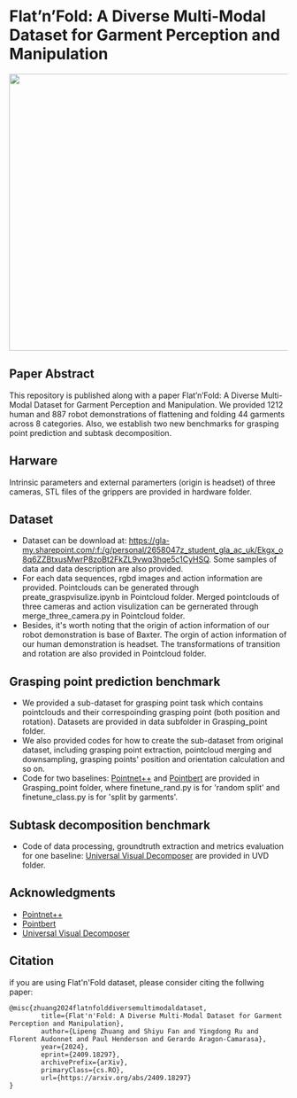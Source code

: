 # Flat’n’Fold: A Diverse Multi-Modal Dataset for Garment Perception and Manipulation
<img src="https://github.com/user-attachments/assets/01531133-96ee-4625-9643-ad416733e4dc" width="700" height="500">

## Paper Abstract
This repository is published along with a paper Flat’n’Fold: A Diverse Multi-Modal Dataset for Garment Perception and Manipulation.
We provided 1212 human and 887 robot demonstrations of flattening and folding 44 garments across 8 categories. Also, we establish two new benchmarks for grasping point prediction and subtask decomposition.

## Harware
Intrinsic parameters and external paramerters (origin is headset) of three cameras, STL files of the grippers are provided in hardware folder.

## Dataset
* Dataset can be download at: https://gla-my.sharepoint.com/:f:/g/personal/2658047z_student_gla_ac_uk/Ekgx_o8q6ZZBtxusMwrP8zoBt2FkZL9vwq3hqe5c1CyHSQ. Some samples of data and data description are also provided.
* For each data sequences, rgbd images and action information are provided. Pointclouds can be generated through preate_graspvisulize.ipynb in Pointcloud folder. Merged pointclouds of three cameras and action visulization can be gernerated through merge_three_camera.py in Pointcloud folder.
* Besides, it's worth noting that the origin of action information of our robot demonstration is base of Baxter. The orgin of action information of our human demonstration is headset. The transformations of transition and rotation are also provided in Pointcloud folder.

## Grasping point prediction benchmark
* We provided a sub-dataset for grasping point task which contains pointclouds and their correspoinding grasping point (both position and rotation). Datasets are provided in data subfolder in Grasping_point folder.
* We also provided codes for how to create the sub-dataset from original dataset, including grasping point extraction, pointcloud merging and downsampling, grasping points' position and orientation calculation and so on. 
* Code for two baselines: [Pointnet++](https://github.com/yanx27/Pointnet_Pointnet2_pytorch) and [Pointbert](https://github.com/Julie-tang00/Point-BERT) are provided in Grasping_point folder, where finetune_rand.py is for 'random split' and finetune_class.py is for 'split by garments'.

## Subtask decomposition benchmark
* Code of data processing, groundtruth extraction and metrics evaluation for one baseline: [Universal Visual Decomposer](https://zcczhang.github.io/UVD/) are provided in UVD folder.

## Acknowledgments
* [Pointnet++](https://github.com/yanx27/Pointnet_Pointnet2_pytorch)
* [Pointbert](https://github.com/Julie-tang00/Point-BERT)
* [Universal Visual Decomposer](https://zcczhang.github.io/UVD/)

## Citation
if you are using Flat'n'Fold dataset, please consider citing the follwing paper:

    @misc{zhuang2024flatnfolddiversemultimodaldataset,
            title={Flat'n'Fold: A Diverse Multi-Modal Dataset for Garment Perception and Manipulation}, 
            author={Lipeng Zhuang and Shiyu Fan and Yingdong Ru and Florent Audonnet and Paul Henderson and Gerardo Aragon-Camarasa},
            year={2024},
            eprint={2409.18297},
            archivePrefix={arXiv},
            primaryClass={cs.RO},
            url={https://arxiv.org/abs/2409.18297}
    }
